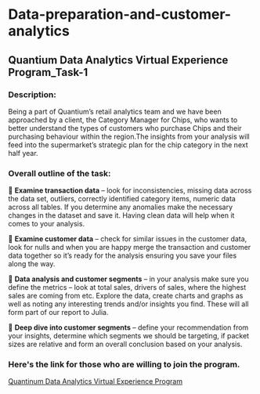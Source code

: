# Data-preparation-and-customer-analytics
## Quantium Data Analytics Virtual Experience Program_Task-1
### Description:
Being a part of Quantium’s retail analytics team and we have been approached by a client, the Category Manager for Chips, who wants to better understand the types of customers who purchase Chips and their purchasing behaviour within the region.The insights from your analysis will feed into the supermarket’s strategic plan for the chip category in the next half year.
### Overall outline of the task:    
🎯 **Examine transaction data** – look for inconsistencies, missing data across the data set, outliers, correctly identified category items, numeric data across all tables. If you determine any anomalies make the necessary changes in the dataset and save it. Having clean data will help when it comes to your analysis. 

🎯 **Examine customer data** – check for similar issues in the customer data, look for nulls and when you are happy merge the transaction and customer data together so it’s ready for the analysis ensuring you save your files along the way.

🎯 **Data analysis and customer segments** – in your analysis make sure you define the metrics – look at total sales, drivers of sales, where the highest sales are coming from etc. Explore the data, create charts and graphs as well as noting any interesting trends and/or insights you find. These will all form part of our report to Julia. 

🎯 **Deep dive into customer segments** – define your recommendation from your insights, determine which segments we should be targeting, if packet sizes are relative and form an overall conclusion based on your analysis. 



### Here's the link for those who are willing to join the program.

[Quantinum Data Analytics Virtual Experience Program](https://www.theforage.com/virtual-internships/NkaC7knWtjSbi6aYv?ref=ByYjs2CCxqiLYJgNg)
